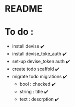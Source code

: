 # README

# To do :
- install devise ✔️
- install devise_toke_auth ✔️
- set-up devise_token auth ✔️
- create todo scaffold ✔️
- migrate todo migrations ✔️
    - bool : checked ✔️
    - string  : title ✔️
    - text : descrption ✔️

    